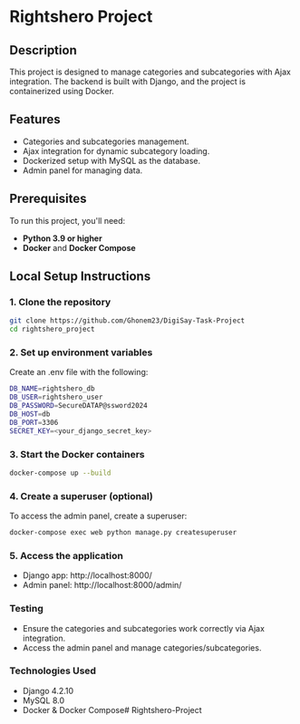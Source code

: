 # Rightshero Project

## Description
This project is designed to manage categories and subcategories with Ajax integration. The backend is built with Django, and the project is containerized using Docker.

## Features
- Categories and subcategories management.
- Ajax integration for dynamic subcategory loading.
- Dockerized setup with MySQL as the database.
- Admin panel for managing data.

## Prerequisites
To run this project, you'll need:
- **Python 3.9 or higher**
- **Docker** and **Docker Compose**

## Local Setup Instructions

### 1. Clone the repository
```bash
git clone https://github.com/Ghonem23/DigiSay-Task-Project
cd rightshero_project
```

### 2. Set up environment variables
Create an .env file with the following:
```bash
DB_NAME=rightshero_db
DB_USER=rightshero_user
DB_PASSWORD=SecureDATAP@ssword2024
DB_HOST=db
DB_PORT=3306
SECRET_KEY=<your_django_secret_key>
```

### 3. Start the Docker containers
```bash
docker-compose up --build
```

### 4. Create a superuser (optional)
To access the admin panel, create a superuser:
```bash
docker-compose exec web python manage.py createsuperuser
```

### 5. Access the application
- Django app: http://localhost:8000/
- Admin panel: http://localhost:8000/admin/

### Testing
- Ensure the categories and subcategories work correctly via Ajax integration.
- Access the admin panel and manage categories/subcategories.

### Technologies Used
- Django 4.2.10
- MySQL 8.0
- Docker & Docker Compose# Rightshero-Project
